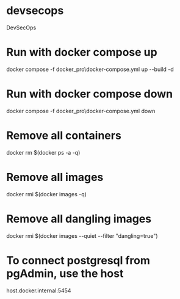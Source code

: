 # devsecops

DevSecOps

# Run with docker compose up

docker compose -f docker_pro\docker-compose.yml up --build -d

# Run with docker compose down

docker compose -f docker_pro\docker-compose.yml down

# Remove all containers

docker rm $(docker ps -a -q)

# Remove all images

docker rmi $(docker images -q)

# Remove all dangling images

docker rmi $(docker images --quiet --filter "dangling=true")

# To connect postgresql from pgAdmin, use the host

host.docker.internal:5454